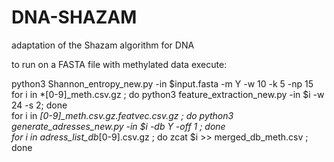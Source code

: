 # DNA-SHAZAM
adaptation of the Shazam algorithm for DNA

to run on a FASTA file with methylated data execute:

python3 Shannon_entropy_new.py -in $input.fasta -m Y -w 10 -k 5 -np 15  
for i in *[0-9]_meth.csv.gz ; do python3 feature_extraction_new.py -in $i -w 24 -s 2; done   
for i in *[0-9]_meth.csv.gz.featvec.csv.gz ; do python3 generate_adresses_new.py -in $i -db Y -off 1 ; done  
for i in adress_list_db*[0-9].csv.gz ; do zcat $i >> merged_db_meth.csv ; done  
